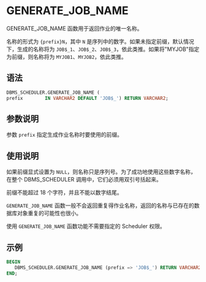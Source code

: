 GENERATE_JOB_NAME 
======================================

GENERATE_JOB_NAME 函数用于返回作业的唯一名称。

名称的形式为 `{prefix}N`，其中 `N` 是序列中的数字。如果未指定前缀，默认情况下，生成的名称将为 `JOB$_1`、`JOB$_2`、`JOB$_3`，依此类推。如果将"MYJOB"指定为前缀，则名称将为 `MYJOB1`、`MYJOB2`，依此类推。

语法 
-----------------------

```sql
DBMS_SCHEDULER.GENERATE_JOB_NAME (
prefix        IN VARCHAR2 DEFAULT 'JOB$_') RETURN VARCHAR2;
```



参数说明 
-------------------------

参数 `prefix` 指定生成作业名称时要使用的前缀。

使用说明 
-------------------------

如果前缀显式设置为 `NULL`，则名称只是序列号。为了成功地使用这些数字名称，在整个 DBMS_SCHEDULER 调用中，它们必须用双引号括起来。

前缀不能超过 18 个字符，并且不能以数字结尾。

`GENERATE_JOB_NAME` 函数一般不会返回重复得作业名称，返回的名称与已存在的数据库对象重复的可能性也很小。

使用 `GENERATE_JOB_NAME` 函数功能不需要指定的 Scheduler 权限。

示例 
-----------------------

```sql
BEGIN 
   DBMS_SCHEDULER.GENERATE_JOB_NAME (prefix => 'JOB$_') RETURN VARCHAR2;
END;
```


